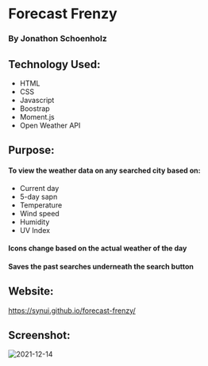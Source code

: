 # Forecast Frenzy

### By Jonathon Schoenholz

## Technology Used:
* HTML
* CSS
* Javascript
* Boostrap
* Moment.js
* Open Weather API

## Purpose:
#### To view the weather data on any searched city based on:
* Current day
* 5-day sapn
* Temperature
* Wind speed
* Humidity
* UV Index

#### Icons change based on the actual weather of the day
#### Saves the past searches underneath the search button

## Website:
https://synui.github.io/forecast-frenzy/

## Screenshot:
![2021-12-14](https://user-images.githubusercontent.com/92822589/146078118-4c56175c-95bf-4e62-8c94-7845ec94a827.png)


